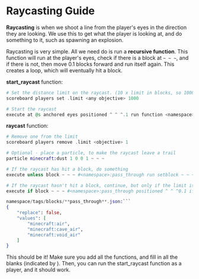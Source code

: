 # Raycasting Guide

**Raycasting** is when we shoot a line from the player's eyes in the direction they are looking. We use this to get what the player is looking at, and do something to it, such as spawning an explosion.

Raycasting is very simple. All we need do is run a **recursive function**. This function will run at the player's eyes, check if there is a block at `~ ~ ~`, and if there is not, then move 0.1 blocks forward and run itself again. This creates a loop, which will eventually hit a block.

**start_raycast** function:
```elixir
# Set the distance limit on the raycast. (10 x limit in blocks, so 1000 would be 100 blocks)
scoreboard players set .limit <any objective> 1000

# Start the raycast
execute at @s anchored eyes positioned ^ ^ ^.1 run function <namespace>:raycast
```
**raycast** function:
```elixir
# Remove one from the limit
scoreboard players remove .limit <objective> 1

# Optional - place a particle, to make the raycast leave a trail
particle minecraft:dust 1 0 0 1 ~ ~ ~

# If the raycast has hit a block, do something
execute unless block ~ ~ ~ #<namespace>:pass_through run setblock ~ ~ ~ diamond_block

# If the raycast hasn't hit a block, continue, but only if the limit is 1 or more (1..)
execute if block ~ ~ ~ #<namespace>:pass_through positioned ^ ^ ^0.1 if score .limit <objective> matches 1.. run function <namespace>:raycast```

namespace/tags/blocks/**pass_through**.json:```
{
    "replace": false,
    "values": [
        "minecraft:air",
        "minecraft:cave_air",
        "minecraft:void_air"
    ]
}
```

This should be it! Make sure you add all the functions, and fill in all the blanks (indicated by <this>). Then, you can run the start_raycast function as a player, and it should work.